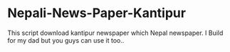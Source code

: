 # Nepali-News-Paper-Kantipur
This script download kantipur newspaper which Nepal newspaper. I Build for my dad but you guys can use it too..
